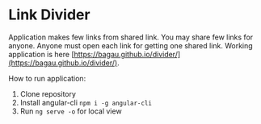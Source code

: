 # Link Divider

Application makes few links from shared link. You may share few links for anyone. Anyone must open each link for getting one shared link.
Working application is here [https://bagau.github.io/divider/](https://bagau.github.io/divider/).

How to run application:
1. Clone repository
2. Install angular-cli `npm i -g angular-cli`
3. Run `ng serve -o` for local view
